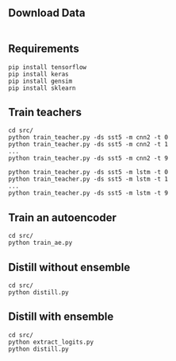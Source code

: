 
## Download Data

```
```

## Requirements

```
pip install tensorflow
pip install keras
pip install gensim
pip install sklearn
```

## Train teachers

```
cd src/
python train_teacher.py -ds sst5 -m cnn2 -t 0
python train_teacher.py -ds sst5 -m cnn2 -t 1
...
python train_teacher.py -ds sst5 -m cnn2 -t 9

python train_teacher.py -ds sst5 -m lstm -t 0
python train_teacher.py -ds sst5 -m lstm -t 1
...
python train_teacher.py -ds sst5 -m lstm -t 9
```

## Train an autoencoder

```
cd src/
python train_ae.py
```

## Distill without ensemble

```
cd src/
python distill.py
```

## Distill with ensemble

```
cd src/
python extract_logits.py
python distill.py
```
